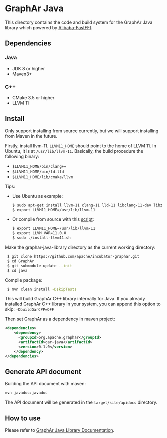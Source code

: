# GraphAr Java

This directory contains the code and build system for the GraphAr Java library which powered by [Alibaba-FastFFI](https://github.com/alibaba/fastFFI).

## Dependencies

### Java

- JDK 8 or higher
- Maven3+

### C++

- CMake 3.5 or higher
- LLVM 11

## Install

Only support installing from source currently, but we will support installing from Maven in the future.

Firstly, install llvm-11. `LLVM11_HOME` should point to the home of LLVM 11. In Ubuntu, it is at `/usr/lib/llvm-11`. Basically, the build procedure the following binary:

- `$LLVM11_HOME/bin/clang++`
- `$LLVM11_HOME/bin/ld.lld`
- `$LLVM11_HOME/lib/cmake/llvm`


Tips:
- Use Ubuntu as example:

  ```bash
  $ sudo apt-get install llvm-11 clang-11 lld-11 libclang-11-dev libz-dev -y
  $ export LLVM11_HOME=/usr/lib/llvm-11
  ```

- Or compile from source with this [script](https://github.com/alibaba/fastFFI/blob/main/docker/install-llvm11.sh):
  ```bash
  $ export LLVM11_HOME=/usr/lib/llvm-11
  $ export LLVM_VAR=11.0.0
  $ sudo ./install-llvm11.sh
  ```

Make the graphar-java-library directory as the current working directory:

 ```bash
  $ git clone https://github.com/apache/incubator-graphar.git
  $ cd GraphAr
  $ git submodule update --init
  $ cd java
```

Compile package:

```bash
 $ mvn clean install -DskipTests
```

This will build GraphAr C++ library internally for Java. If you already installed GraphAr C++ library in your system,
you can append this option to skip: `-DbuildGarCPP=OFF`

Then set GraphAr as a dependency in maven project:

```xml
<dependencies>
    <dependency>
      <groupId>org.apache.graphar</groupId>
      <artifactId>gar-java</artifactId>
      <version>0.1.0</version>
    </dependency>
</dependencies>
```

## Generate API document

Building the API document with maven:

```bash
mvn javadoc:javadoc
```

The API document will be generated in the `target/site/apidocs` directory.

## How to use

Please refer to [GraphAr Java Library Documentation](https://graphar.apache.org/GraphAr/user-guide/java-lib.html).